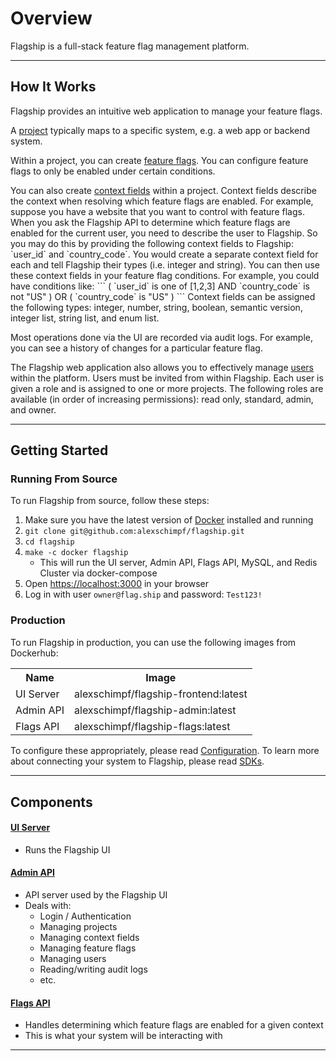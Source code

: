 # Overview

Flagship is a full-stack feature flag management platform.

<hr>

## How It Works

<p>
    Flagship provides an intuitive web application to manage your feature flags.
</p>
<p>
    A <a href="/projects">project</a> typically maps to a specific system, e.g. a web app or backend system.
</p>
<p>
Within a project, you can create <a href="/feature-flags">feature flags</a>.
You can configure feature flags to only be enabled under certain conditions.
</p>
<p>
You can also create <a href="/context-fields">context fields</a> within a project.
Context fields describe the context when resolving which feature flags are enabled.
For example, suppose you have a website that you want to control with feature flags.
When you ask the Flagship API to determine which feature flags are enabled for the current user, you need to describe
the user to Flagship. So you may do this by providing the following context fields to Flagship: `user_id` and `country_code`.
You would create a separate context field for each and tell Flagship their types (i.e. integer and string).
You can then use these context fields in your feature flag conditions. For example, you could have conditions like:
```
(
    `user_id` is one of [1,2,3] AND
    `country_code` is not "US"
) OR
(
    `country_code` is "US"
)
```
Context fields can be assigned the following types: integer, number, string, boolean, semantic version, integer list, string list, and enum list.
</p>
<p>
Most operations done via the UI are recorded via audit logs. For example, you can see a history of changes
for a particular feature flag.
</p>
<p>
The Flagship web application also allows you to effectively manage <a href="/users">users</a> within the platform.
Users must be invited from within Flagship.
Each user is given a role and is assigned to one or more projects.
The following roles are available (in order of increasing permissions): read only, standard, admin, and owner.
</p>

<hr>

## Getting Started

### Running From Source

To run Flagship from source, follow these steps:

1. Make sure you have the latest version of <a href="https://docs.docker.com/engine/install/">Docker</a> installed and running
1. `git clone git@github.com:alexschimpf/flagship.git`
2. `cd flagship`
1. `make -c docker flagship`
    - This will run the UI server, Admin API, Flags API, MySQL, and Redis Cluster via docker-compose
1. Open <a href="https://localhost:3000">https://localhost:3000</a> in your browser
1. Log in with user `owner@flag.ship` and password: `Test123!`

### Production

To run Flagship in production, you can use the following images from Dockerhub:

<table>
    <tr>
        <th>Name</th>
        <th>Image</th>
    </tr>
    <tr>
        <td>UI Server</td>
        <td>alexschimpf/flagship-frontend:latest</td>
    <tr>
    <tr>
        <td>Admin API</td>
        <td>alexschimpf/flagship-admin:latest</td>
    <tr>
    <tr>
        <td>Flags API</td>
        <td>alexschimpf/flagship-flags:latest</td>
    <tr>
</table>

To configure these appropriately, please read <a href="/configuration">Configuration</a>.
To learn more about connecting your system to Flagship, please read <a href="/sdk">SDKs</a>.

<hr>

## Components

#### <a href="/ui">UI Server</a>
- Runs the Flagship UI

#### <a href="/admin">Admin API</a>
- API server used by the Flagship UI
- Deals with:
    - Login / Authentication
    - Managing projects
    - Managing context fields
    - Managing feature flags
    - Managing users
    - Reading/writing audit logs
    - etc.

#### <a href="/flags">Flags API</a>
- Handles determining which feature flags are enabled for a given context
- This is what your system will be interacting with

<hr>
